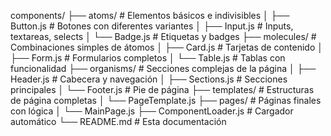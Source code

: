 components/
├── atoms/           # Elementos básicos e indivisibles
│   ├── Button.js    # Botones con diferentes variantes
│   ├── Input.js     # Inputs, textareas, selects
│   └── Badge.js     # Etiquetas y badges
├── molecules/       # Combinaciones simples de átomos
│   ├── Card.js      # Tarjetas de contenido
│   ├── Form.js      # Formularios completos
│   └── Table.js     # Tablas con funcionalidad
├── organisms/       # Secciones complejas de la página
│   ├── Header.js    # Cabecera y navegación
│   ├── Sections.js  # Secciones principales
│   └── Footer.js    # Pie de página
├── templates/       # Estructuras de página completas
│   └── PageTemplate.js
├── pages/           # Páginas finales con lógica
│   └── MainPage.js
├── ComponentLoader.js  # Cargador automático
└── README.md        # Esta documentación